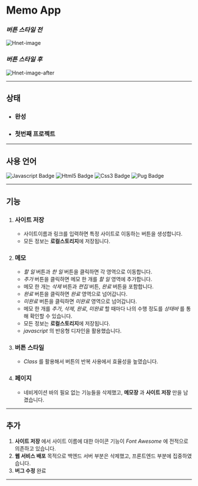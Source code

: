# Memo App

### *버튼 스타일 전*
![Hnet-image](https://user-images.githubusercontent.com/70431221/123586946-79dcd200-d820-11eb-85b3-6786ff812587.gif)

### *버튼 스타일 후*
![Hnet-image-after](https://user-images.githubusercontent.com/70431221/124793827-57b62300-df89-11eb-80eb-8affe976e658.gif)

<hr>

## 상태
- ### 완성
- ### 첫번째 프로젝트

<hr>

## 사용 언어

![Javascript Badge](https://img.shields.io/badge/-Javascript-%23F7DF1E)
![Html5 Badge](https://img.shields.io/badge/-HTML5-%23E34F26)
![Css3 Badge](https://img.shields.io/badge/-CSS3-%231572B6)
![Pug Badge](https://img.shields.io/badge/-Pug-%23A86454)


<hr>

## 기능 

1. ### **사이트 저장** 
   + 사이트이름과 링크를 입력하면 특정 사이트로 이동하는 버튼을 생성합니다.
   + 모든 정보는 **로컬스토리지**에 저장됩니다.
2. ### **메모**
   + *할 일* 버튼과 *한 일* 버튼을 클릭하면 각 영역으로 이동합니다.
   + *추가* 버튼을 클릭하면 메모 한 개를 *할 일* 영역에 추가합니다.
   + 메모 한 개는 *삭제* 버튼과 *편집* 버튼, *완료* 버튼을 포함합니다.
   + *완료* 버튼을 클릭하면 *완료* 영역으로 넘어갑니다.
   + *미완료* 버튼을 클릭하면 *미완료* 영역으로 넘어갑니다.
   + 메모 한 개를 *추가*, *삭제*, *완료*, *미완료* 할 때마다 나의 수행 정도를 *상태바* 를 통해 확인할 수 있습니다.
   + 모든 정보는 **로컬스토리지**에 저장됩니다.
   + *javascript* 의 반응형 디자인을 활용했습니다. 
3. ### **버튼 스타일**
   + *Class* 를 활용해서 버튼의 반복 사용에서 효율성을 높였습니다.

4. ### **페이지**
   + 네비게이션 바의 필요 없는 기능들을 삭제했고, **메모장** 과 **사이트 저장** 만을 남겼습니다.

<hr>

## 추가

1. **사이트 저장** 에서 사이트 이름에 대한 아이콘 기능이 *Font Awesome* 에 전적으로 의존하고 있습니다.
2. **웹 서비스 배포** 목적으로 백엔드 서버 부분은 삭제했고, 프론트엔드 부분에 집중하였습니다.
3. **버그 수정** 완료

<hr>